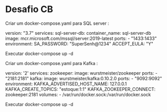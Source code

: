 # Desafio CB

Criar um docker-compose.yaml para SQL server :

version: "3.7"
services:
  sql-server-db:
    container_name: sql-server-db
    image: mcr.microsoft.com/mssql/server:2019-latest
    ports:
      - "1433:1433"
    environment:
      SA_PASSWORD: "SuperSenh@1234"
      ACCEPT_EULA: "Y"

Executar docker-compose up -d

Criar um docker-compose.yaml para Kafka :

version: '2'
services:
  zookeeper:
    image: wurstmeister/zookeeper
    ports:
      - "2181:2181"
  kafka:
    image: wurstmeister/kafka:0.10.2.0
    ports:
      - "9092:9092"
    environment:
      KAFKA_ADVERTISED_HOST_NAME: 127.0.0.1
      KAFKA_CREATE_TOPICS: "estoque:1:1"
      KAFKA_ZOOKEEPER_CONNECT: zookeeper:2181
    volumes:
      - /var/run/docker.sock:/var/run/docker.sock

Executar docker-compose up -d
